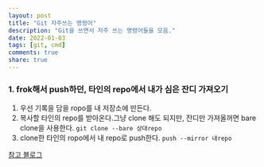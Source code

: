 ```yaml
---
layout: post
title: "Git 자주쓰는 명령어"
description: "Git을 쓰면서 자주 쓰는 명령어들을 모음."
date: 2022-01-03
tags: [git, cmd]
comments: true
share: true
---
```


### 1. frok해서 push하던, 타인의 repo에서 내가 심은 잔디 가져오기
1. 우선 기록을 담을 ropo를 내 저장소에 만든다.
2. 복사할 타인의 repo를 받아온다.그냥 clone 해도 되지만, 잔디만 가져올꺼면 bare clone을 사용한다. `git clone --bare 상대repo`
3. clone한 타인의 ropo에서 내 repo로 push한다. `push --mirror 내repo`

[참고 블로그](https://soranhan.tistory.com/11)